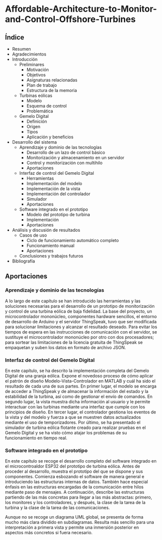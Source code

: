 # Affordable-Architecture-to-Monitor-and-Control-Offshore-Turbines

## Índice
- Resumen
- Agradecimientos  
- Introducción  
  - Preliminares  
    - Motivación  
    - Objetivos  
    - Asignaturas relacionadas  
    - Plan de trabajo  
    - Estructura de la memoria  
  - Turbinas eólicas
    - Modelo
    - Esquema de control
    - Problemática
  - Gemelo Digital
    - Definición
    - Origen
    - Tipos
    - Aplicación y beneficios
- Desarrollo del sistema
  - Aprendizaje y dominio de las tecnologías
    - Desarrollo de un lazo de control básico
    - Monitorización y almacenamiento en un servidor
    - Control y monitorización con multihilo
    - Aportaciones
  - Interfaz de control del Gemelo Digital
    - Herramientas
    - Implementación del modelo
    - Implementación de la vista
    - Implementación del controlador
    - Simulador
    - Aportaciones
  - Software integrado en el prototipo
    - Modelo del prototipo de turbina
    - Implementación
    - Aportaciones
- Análisis y discusión de resultados
  - Casos de uso
    - Ciclo de funcionamiento automático completo
    - Funcionamiento manual
    - Aportaciones
  - Conclusiones y trabajos futuros
- Bibliografía

## Aportaciones

### Aprendizaje y dominio de las tecnologías
A lo largo de este capítulo se han introducido las herramientas y las soluciones necesarias para el desarrollo de un prototipo de monitorización y control de una turbina eólica de baja fidelidad. La base del proyecto, un microcontrolador mononúcleo, componentes hardware sencillos, el entorno de desarrollo de Arduino y el servidor ThingSpeak, tuvo que ser modificada para solucionar limitaciones y alcanzar el resultado deseado. Para evitar los tiempos de espera en las instrucciones de comunicación con el servidor, se sustituye el microcontrolador mononúcleo por otro con dos procesadores; para sortear las limitaciones de la licencia gratuita de ThingSpeak se empaquetan y suben los datos en formato de archivo JSON.

### Interfaz de control del Gemelo Digital
En este capítulo, se ha descrito la implementación completa del Gemelo Digital de una granja eólica. Expone el novedoso proceso de cómo aplicar el patrón de diseño Modelo-Vista-Controlador en MATLAB y cuál ha sido el resultado de cada una de sus partes. En primer lugar, el modelo se encarga de acceder a ThingSpeak y de almacenar la información del estado y la estabilidad de la turbina, así como de gestionar el envío de comandos. En segundo lugar, la vista muestra dicha información al usuario y le permite interactuar con las turbinas mediante una interfaz que cumple con los principios de diseño. En tercer lugar, el controlador gestiona los eventos de la vista y del modelo y fuerza a que se muestren datos actualizados mediante el uso de temporizadores. Por último, se ha presentado el simulador de turbina eólica flotante creado para realizar pruebas en el Gemelo Digital y se ha visto cómo atajar los problemas de su funcionamiento en tiempo real.

### Software integrado en el prototipo
En este capítulo se recoge el desarrollo completo del software integrado en el microcontroaldor ESP32 del prototipo de turbina eólica. Antes de proceder al desarrollo, muestra el prototipo del que se dispone y sus componentes. Comienza esbozando el software de manera general e introduciendo las estructuras internas de datos. También hace especial énfasis en las estructuras encargadas de la comunicación entre hilos mediante paso de mensajes. A continuación, describe las estructuras partiendo de las más concretas para llegar a las más abstractas: primero, los monitores y los controladores, y después, la clase de la tarea de la turbina y la clase de la tarea de las comunicaciones.  

Aunque no se recoge un diagrama UML global, se presenta de forma mucho más clara dividido en subdiagramas. Resulta más sencillo para una interpretación a primera vista y permite una inmersión posterior en aspectos más concretos si fuera necesario.
